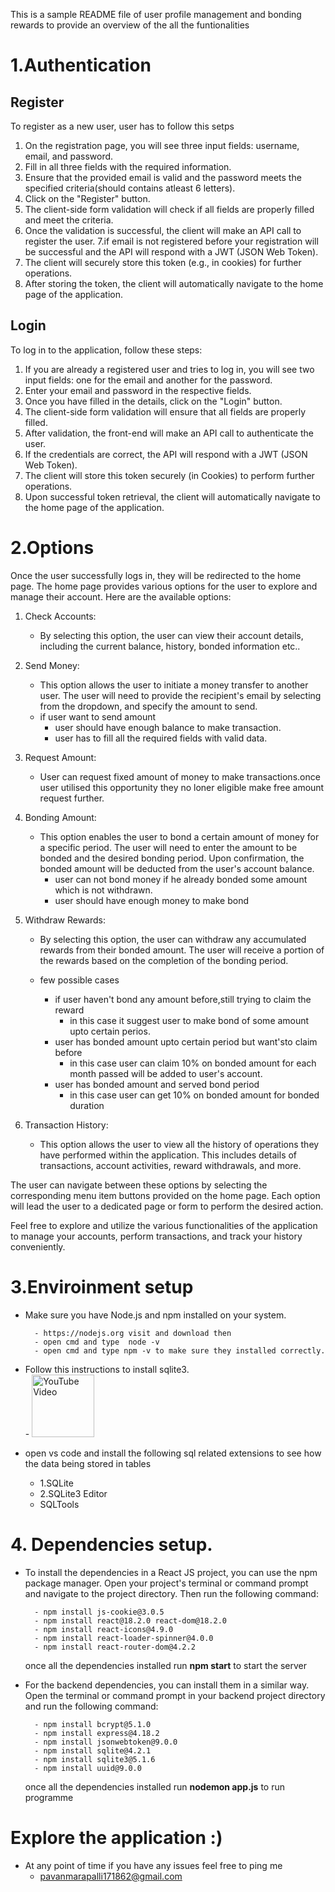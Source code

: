 This is a sample README file of user profile management and bonding rewards to provide an overview of the all the funtionalities

# 1.Authentication

## Register

To register as a new user, user has to follow this setps

1. On the registration page, you will see three input fields: username, email, and password.
2. Fill in all three fields with the required information.
3. Ensure that the provided email is valid and the password meets the specified criteria(should contains atleast 6 letters).
4. Click on the "Register" button.
5. The client-side form validation will check if all fields are properly filled and meet the criteria.
6. Once the validation is successful, the client will make an API call to register the user.
   7.if email is not registered before your registration will be successful and the API will respond with a JWT (JSON Web Token).
7. The client will securely store this token (e.g., in cookies) for further operations.
8. After storing the token, the client will automatically navigate to the home page of the application.

## Login

To log in to the application, follow these steps:

1. If you are already a registered user and tries to log in, you will see two input fields: one for the email and another for the password.
2. Enter your email and password in the respective fields.
3. Once you have filled in the details, click on the "Login" button.
4. The client-side form validation will ensure that all fields are properly filled.
5. After validation, the front-end will make an API call to authenticate the user.
6. If the credentials are correct, the API will respond with a JWT (JSON Web Token).
7. The client will store this token securely (in Cookies) to perform further operations.
8. Upon successful token retrieval, the client will automatically navigate to the home page of the application.

# 2.Options

Once the user successfully logs in, they will be redirected to the home page. The home page provides various options for the user to explore and manage their account. Here are the available options:

1.  Check Accounts:

    - By selecting this option, the user can view their account details, including the current balance, history, bonded information etc..

2.  Send Money:

    - This option allows the user to initiate a money transfer to another user. The user will need to provide the recipient's email by selecting from the dropdown, and specify the amount to send.
    - if user want to send amount
      - user should have enough balance to make transaction.
      - user has to fill all the required fields with valid data.

3.  Request Amount:

    - User can request fixed amount of money to make transactions.once user utilised this opportunity they no loner eligible make free amount request further.

4.  Bonding Amount:

    - This option enables the user to bond a certain amount of money for a specific period. The user will need to enter the amount to be bonded and the desired bonding period. Upon confirmation, the bonded amount will be deducted from the user's account balance.
      - user can not bond money if he already bonded some amount which is not withdrawn.
      - user should have enough money to make bond

5.  Withdraw Rewards:

    - By selecting this option, the user can withdraw any accumulated rewards from their bonded amount. The user will receive a portion of the rewards based on the completion of the bonding period.

    - few possible cases
      - if user haven't bond any amount before,still trying to claim the reward
        - in this case it suggest user to make bond of some amount upto certain perios.
      - user has bonded amount upto certain period but want'sto claim before
        - in this case user can claim 10% on bonded amount for each month passed will be added to user's account.
      - user has bonded amount and served bond period
        - in this case user can get 10% on bonded amount for bonded duration

6.  Transaction History:
    - This option allows the user to view all the history of operations they have performed within the application. This includes details of transactions, account activities, reward withdrawals, and more.

The user can navigate between these options by selecting the corresponding menu item buttons provided on the home page. Each option will lead the user to a dedicated page or form to perform the desired action.

Feel free to explore and utilize the various functionalities of the application to manage your accounts, perform transactions, and track your history conveniently.

# 3.Enviroinment setup

- Make sure you have Node.js and npm installed on your system.

        - https://nodejs.org visit and download then
        - open cmd and type  node -v
        - open cmd and type npm -v to make sure they installed correctly.

- Follow this instructions to install sqlite3.<br> - <a href="https://www.youtube.com/watch?v=L3FwRRx6bqo">
  <img src="https://img.youtube.com/vi/L3FwRRx6bqo/0.jpg" alt="YouTube Video" width="100" height="100">
  </a>

- open vs code and install the following sql related extensions to see how the data being stored in tables
  - 1.SQLite
  - 2.SQLite3 Editor
  - SQLTools

# 4. Dependencies setup.

- To install the dependencies in a React JS project, you can use the npm package manager. Open your project's terminal or command prompt and navigate to the project directory. Then run the following command:

        - npm install js-cookie@3.0.5
        - npm install react@18.2.0 react-dom@18.2.0
        - npm install react-icons@4.9.0
        - npm install react-loader-spinner@4.0.0
        - npm install react-router-dom@4.2.2

  once all the dependencies installed run **npm start** to start the server

- For the backend dependencies, you can install them in a similar way. Open the terminal or command prompt in your backend project directory and run the following command:

        - npm install bcrypt@5.1.0
        - npm install express@4.18.2
        - npm install jsonwebtoken@9.0.0
        - npm install sqlite@4.2.1
        - npm install sqlite3@5.1.6
        - npm install uuid@9.0.0

  once all the dependencies installed run **nodemon app.js** to run programme

# Explore the application :)

- At any point of time if you have any issues feel free to ping me
  - pavanmarapalli171862@gmail.com
